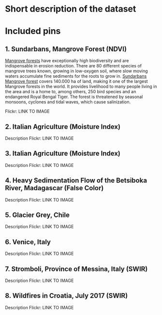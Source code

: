 # Short description of the dataset

# Included pins 

## 1. Sundarbans, Mangrove Forest (NDVI)
 
[Mangrove forests](https://oceanservice.noaa.gov/facts/mangroves.html) have exceptionally high biodiversity and are indispensable in erosion reduction. There are 80 different species of mangrove trees known, growing in low-oxygen soil, where slow moving waters accumulate fine sediments for the roots to grow in. [Sundarbans Mangrove forest](https://whc.unesco.org/en/list/798/) covers 140.000 ha of land, making it one of the largest Mangrove forests in the world. It provides livelihood to many people living in the area and is a home to, among others, 250 bird species and an endangered Royal Bengal Tiger. The forest is threatened by seasonal monsoons, cyclones and tidal waves, which cause salinization. 

Flickr: LINK TO IMAGE

## 2. Italian Agriculture (Moisture Index)

Description
Flickr: LINK TO IMAGE

## 3. Italian Agriculture (Moisture Index)

Description
Flickr: LINK TO IMAGE

## 4. Heavy Sedimentation Flow of the Betsiboka River, Madagascar (False Color)

Description
Flickr: LINK TO IMAGE
 
## 5. Glacier Grey, Chile

Description
Flickr: LINK TO IMAGE
 
## 6. Venice, Italy

 Description
 Flickr: LINK TO IMAGE

## 7. Stromboli, Province of Messina, Italy (SWIR)

Description
Flickr: LINK TO IMAGE

## 8. Wildfires in Croatia, July 2017 (SWIR)

Description
Flickr: LINK TO IMAGE
